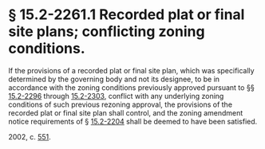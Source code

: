 # § 15.2-2261.1 Recorded plat or final site plans; conflicting zoning conditions.

<p>If the provisions of a recorded plat or final site plan, which was specifically determined by the governing body and not its designee, to be in accordance with the zoning conditions previously approved pursuant to §§ <a href='http://law.lis.virginia.gov/vacode/15.2-2296/'>15.2-2296</a> through <a href='http://law.lis.virginia.gov/vacode/15.2-2303/'>15.2-2303</a>, conflict with any underlying zoning conditions of such previous rezoning approval, the provisions of the recorded plat or final site plan shall control, and the zoning amendment notice requirements of § <a href='http://law.lis.virginia.gov/vacode/15.2-2204/'>15.2-2204</a> shall be deemed to have been satisfied.</p><p>2002, c. <a href='http://lis.virginia.gov/cgi-bin/legp604.exe?021+ful+CHAP0551'>551</a>.</p>